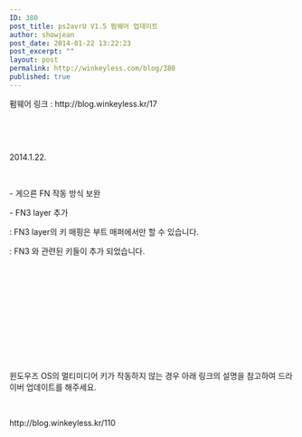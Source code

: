 ```yaml
---
ID: 380
post_title: ps2avrU V1.5 펌웨어 업데이트
author: showjean
post_date: 2014-01-22 13:22:23
post_excerpt: ""
layout: post
permalink: http://winkeyless.com/blog/380
published: true
---
```

<p>펌웨어 링크 : http://blog.winkeyless.kr/17</p><p><br /></p><p><br /></p><p>2014.1.22.</p><p><br /></p><p>- 게으른 FN 작동 방식 보완</p><p>- FN3 layer 추가</p><p>: FN3 layer의 키 매핑은 부트 매퍼에서만 할 수 있습니다.</p><p>: FN3 와 관련된 키들이 추가 되었습니다.</p><p><br /></p><p><br /></p><p><br /></p><p><br /></p><p><br /></p><p><br /></p><p>윈도우즈 OS의 멀티미디어 키가 작동하지 않는 경우 아래 링크의 설명을 참고하여 드라이버 업데이트를 해주세요.</p><p><br /></p><p>http://blog.winkeyless.kr/110</p>